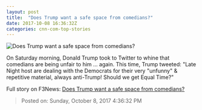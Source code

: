 ```yaml
---
layout: post
title:  "Does Trump want a safe space from comedians?"
date: 2017-10-08 16:36:32Z
categories: cnn-com-top-stories
---
```


![Does Trump want a safe space from comedians?](http://i2.cdn.cnn.com/cnnnext/dam/assets/170115235117-trump-baldwin-super-tease.jpg)

On Saturday morning, Donald Trump took to Twitter to whine that comedians are being unfair to him ... again. This time, Trump tweeted: "Late Night host are dealing with the Democrats for their very "unfunny" & repetitive material, always anti-Trump! Should we get Equal Time?"


Full story on F3News: [Does Trump want a safe space from comedians?](http://www.f3nws.com/n/qqHMmE)

> Posted on: Sunday, October 8, 2017 4:36:32 PM
